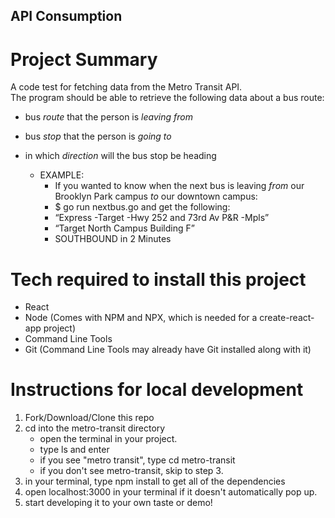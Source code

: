 ## API Consumption 
# Project Summary 
A code test for fetching data from the Metro Transit API. <br/>
The program should be able to retrieve the following data about a bus route: <br/>
- bus *route* that the person is *leaving from* 
- bus *stop* that the person is *going to*
- in which *direction* will the bus stop be heading 

    - EXAMPLE: 
        - If you wanted to know when the next bus is leaving *from* our Brooklyn Park campus *to* our downtown campus: <br/>
        - $ go run nextbus.go and get the following: 
        - “Express -Target -Hwy 252 and 73rd Av P&R -Mpls” 
        - “Target North Campus Building F” 
        -  SOUTHBOUND in 2 Minutes

# Tech required to install this project
- React 
- Node (Comes with NPM and NPX, which is needed for a create-react-app project)
- Command Line Tools
- Git (Command Line Tools may already have Git installed along with it) 

# Instructions for local development
1. Fork/Download/Clone this repo 
2. cd into the metro-transit directory 
    - open the terminal in your project. 
    - type ls and enter
    - if you see "metro transit", type cd metro-transit 
    - if you don't see metro-transit, skip to step 3. 
3. in your terminal, type npm install to get all of the dependencies 
4. open localhost:3000 in your terminal if it doesn't automatically pop up. 
5. start developing it to your own taste or demo! 
